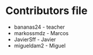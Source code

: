 Contributors file
=================

- bananas24   - teacher
- markossmdz  - Marcos
- JavierSff   - Javier 
- migueldam2  - Miguel	
